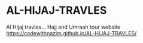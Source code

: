 # AL-HIJAJ-TRAVLES
Al Hijaj travles... Hajj and Umraah tour website
https://codewithnazim.github.io/AL-HIJAJ-TRAVLES/
